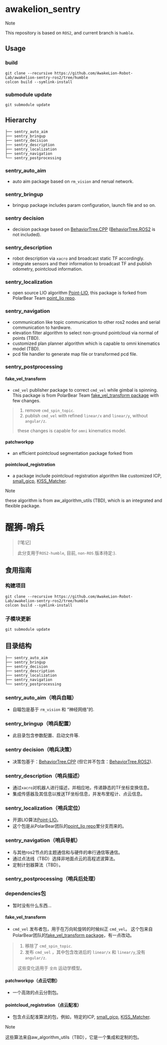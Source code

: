 # awakelion_sentry

> [!NOTE]
>
> This repository is based on `ROS2`, and current branch is `humble`.

## Usage

### build

```shell
git clone --recursive https://github.com/AwakeLion-Robot-Lab/awakelion-sentry-ros2/tree/humble 
colcon build --symlink-install
```

### submodule update

```shell
git submodule update
```

## Hierarchy

```shell
├── sentry_auto_aim
├── sentry_bringup
├── sentry_decision
├── sentry_description
├── sentry_localization
├── sentry_navigation
└── sentry_postprocessing
```

### sentry_auto_aim

* auto aim package based on `rm_vision` and nerual network.

### sentry_bringup

* bringup  package includes param configuration, launch file and so on.

### sentry decision

* decision package based on [BehaviorTree.CPP](https://github.com/BehaviorTree/BehaviorTree.CPP) ([BehaviorTree.ROS2](https://github.com/BehaviorTree/BehaviorTree.ROS2) is not included).

### sentry_description

* robot description via `xacro` and broadcast static TF accordingly.
* integrate sensors and their information to broadcast TF and publish odometry, pointcloud information.

### sentry_localization

* open source LIO algorithm [Point-LIO](https://github.com/hku-mars/Point-LIO), this package is forked from PolarBear Team [point_lio repo](https://github.com/SMBU-PolarBear-Robotics-Team/point_lio/tree/641424bf9d924f5ba0bd87ca9d91a4f148384925).

### sentry_navigation

* communication like topic communication to other ros2 nodes and serial communication to hardware.
* elevation filter algorithm to select non-ground pointcloud via normal of points (TBD).
* customized plan planner algorithm which is capable to omni kinematics model (TBD).
* pcd file handler to generate map file or transformed pcd file.

### sentry_postprocessing

#### fake_vel_transform

* `cmd_vel` publisher package to correct `cmd_vel` while gimbal is spinning. This package is from PolarBear Team [fake_vel_transform package](https://github.com/SMBU-PolarBear-Robotics-Team/pb2025_sentry_nav/tree/main/fake_vel_transform) with few changes.

> 1. remove `cmd_spin_topic`.
> 2. publish `cmd_vel` with refined `linear/x` and `linear/y`, without `angular/z`.
>
> these changes is capable for `omni` kinematics model.

#### patchworkpp

* an efficient pointcloud segmentation package forked from

#### pointcloud_registration

* a package include pointcloud registration algorithm like customized ICP, [small_gicp](https://github.com/koide3/small_gicp), [KISS_Matcher](https://github.com/MIT-SPARK/KISS-Matcher/).

> [!NOTE]
>
> these algorithm is from aw_algorithm_utils (TBD), which is an integrated and flexible package.




# 醒狮-哨兵

> [!笔记]
>
> 此分支用于`ROS2-humble`, 目前, `non-ROS` 版本待定:).

## 食用指南

### 构建项目

```shell
git clone --recursive https://github.com/AwakeLion-Robot-Lab/awakelion-sentry-ros2/tree/humble 
colcon build --symlink-install
```

### 子模块更新

```shell
git submodule update
```

## 目录结构

```shell
├── sentry_auto_aim
├── sentry_bringup
├── sentry_decision
├── sentry_description
├── sentry_localization
├── sentry_navigation
└── sentry_postprocessing
```

### sentry_auto_aim（哨兵自瞄）

* 自瞄包是基于 `rm_vision` 和 “神经网络”的.

### sentry_bringup（哨兵配置）

* 此目录包含参数配置、启动文件等.

### sentry decision（哨兵决策）

* 决策包基于：[BehaviorTree.CPP](https://github.com/BehaviorTree/BehaviorTree.CPP) (但它并不包含：[BehaviorTree.ROS2](https://github.com/BehaviorTree/BehaviorTree.ROS2)).

### sentry_description（哨兵描述）

* 通过`xacro`对机器人进行描述，并相应地，传递静态的TF坐标变换信息。
* 集成传感器及其信息以推送TF坐标信息，并发布里程计、点云信息。

### sentry_localization（哨兵定位）

* 开源LIO算法[Point-LIO](https://github.com/hku-mars/Point-LIO)。
* 这个包是从PolarBear团队的[point_lio repo](https://github.com/SMBU-PolarBear-Robotics-Team/point_lio/tree/641424bf9d924f5ba0bd87ca9d91a4f148384925)里分支而来的。

### sentry_navigation（哨兵导航）

* 与其他ros2节点的主题通信和与硬件的串行通信等通信。
* 通过点法线（TBD）选择非地面点云的高程滤波算法。
* 定制计划器算法（TBD）。

### sentry_postprocessing（哨兵后处理）

### dependencies包
* 暂时没有什么东西...

#### fake_vel_transform

* `cmd_vel` 发布者包，用于在万向轮旋转的时候纠正 `cmd_vel`。 这个包来自PolarBear团队的[fake_vel_transform package](https://github.com/SMBU-PolarBear-Robotics-Team/pb2025_sentry_nav/tree/main/fake_vel_transform)，有一点改动。

> 1. 移除了 `cmd_spin_topic`.
> 2. 发布 `cmd_vel` ，其中包含改进后的 `linear/x` 和 `linear/y`,没有 `angular/z`.
>
> 这些变化适用于 `全向` 运动学模型。

#### patchworkpp（点云切割）

* 一个高效的点云分割包。

#### pointcloud_registration（点云配准）

* 包含点云配准算法的包，例如，特定的ICP, [small_gicp](https://github.com/koide3/small_gicp), [KISS_Matcher](https://github.com/MIT-SPARK/KISS-Matcher/).

> [!NOTE]
>
> 这些算法来自aw_algorithm_utils（TBD），它是一个集成和定制的包。
